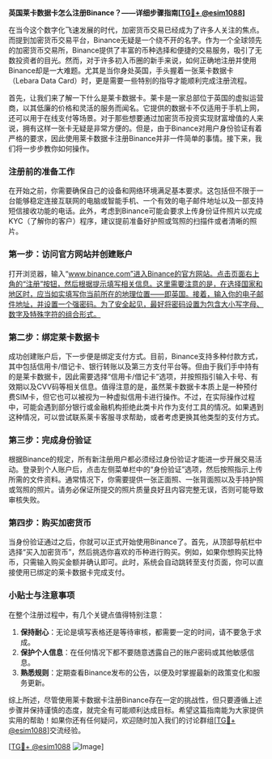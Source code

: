 **英国莱卡数据卡怎么注册Binance？——详细步骤指南[[TG💪+ @esim1088](https://t.me/s/esim1088)]**

在当今这个数字化飞速发展的时代，加密货币交易已经成为了许多人关注的焦点。而提到加密货币交易平台，Binance无疑是一个绕不开的名字。作为一个全球领先的加密货币交易所，Binance提供了丰富的币种选择和便捷的交易服务，吸引了无数投资者的目光。然而，对于许多初入币圈的新手来说，如何正确地注册并使用Binance却是一大难题。尤其是当你身处英国，手头握着一张莱卡数据卡（Lebara Data Card）时，更是需要一些特别的指导才能顺利完成注册流程。

首先，让我们来了解一下什么是莱卡数据卡。莱卡是一家总部位于英国的虚拟运营商，以其低廉的价格和灵活的服务而闻名。它提供的数据卡不仅适用于手机上网，还可以用于在线支付等场景。对于那些想要通过加密货币投资实现财富增值的人来说，拥有这样一张卡无疑是非常方便的。但是，由于Binance对用户身份验证有着严格的要求，因此使用莱卡数据卡注册Binance并非一件简单的事情。接下来，我们将一步步教你如何操作。

### 注册前的准备工作

在开始之前，你需要确保自己的设备和网络环境满足基本要求。这包括但不限于一台能够稳定连接互联网的电脑或智能手机、一个有效的电子邮件地址以及一部支持短信接收功能的电话。此外，考虑到Binance可能会要求上传身份证件照片以完成KYC（了解你的客户）程序，建议提前准备好护照或驾照的扫描件或者清晰的照片。

### 第一步：访问官方网站并创建账户

打开浏览器，输入“www.binance.com”进入Binance的官方网站。点击页面右上角的“注册”按钮，然后根据提示填写相关信息。这里需要注意的是，在选择国家和地区时，应当如实填写你当前所在的地理位置——即英国。接着，输入你的电子邮件地址，并设置一个强密码。为了安全起见，最好将密码设置为包含大小写字母、数字及特殊字符的组合形式。

### 第二步：绑定莱卡数据卡

成功创建账户后，下一步便是绑定支付方式。目前，Binance支持多种付款方式，其中包括信用卡/借记卡、银行转账以及第三方支付平台等。但由于我们手中持有的是莱卡数据卡，因此需要选择“信用卡/借记卡”选项，并按照指引输入卡号、有效期以及CVV码等相关信息。值得注意的是，虽然莱卡数据卡本质上是一种预付费SIM卡，但它也可以被视为一种虚拟信用卡进行操作。不过，在实际操作过程中，可能会遇到部分银行或金融机构拒绝此类卡片作为支付工具的情况。如果遇到这种情况，可以尝试联系莱卡客服寻求帮助，或者考虑更换其他类型的支付方式。

### 第三步：完成身份验证

根据Binance的规定，所有新注册用户都必须经过身份验证才能进一步开展交易活动。登录到个人账户后，点击左侧菜单栏中的“身份验证”选项，然后按照指示上传所需的文件资料。通常情况下，你需要提供一张正面照、一张背面照以及手持护照或驾照的照片。请务必保证所提交的照片质量良好且内容完整无误，否则可能导致审核失败。

### 第四步：购买加密货币

当身份验证通过之后，你就可以正式开始使用Binance了。首先，从顶部导航栏中选择“买入加密货币”，然后挑选你喜欢的币种进行购买。例如，如果你想购买比特币，只需输入购买金额并确认即可。此时，系统会自动跳转至支付页面，你可以直接使用已绑定的莱卡数据卡完成支付。

### 小贴士与注意事项

在整个注册过程中，有几个关键点值得特别注意：

1. **保持耐心**：无论是填写表格还是等待审核，都需要一定的时间，请不要急于求成。
2. **保护个人信息**：在任何情况下都不要随意透露自己的账户密码或其他敏感信息。
3. **熟悉规则**：定期查看Binance发布的公告，以便及时掌握最新的政策变化和服务更新。

综上所述，尽管使用莱卡数据卡注册Binance存在一定的挑战性，但只要遵循上述步骤并保持谨慎的态度，就完全有可能顺利达成目标。希望这篇指南能为大家提供实用的帮助！如果你还有任何疑问，欢迎随时加入我们的讨论群组[[TG💪+ @esim1088](https://t.me/s/esim1088)]交流经验。

[[TG💪+ @esim1088](https://t.me/s/esim1088) ![Image](https://i.postimg.cc/4NQfJmqS/Snipaste-2025-05-13-00-14-12.png)]
